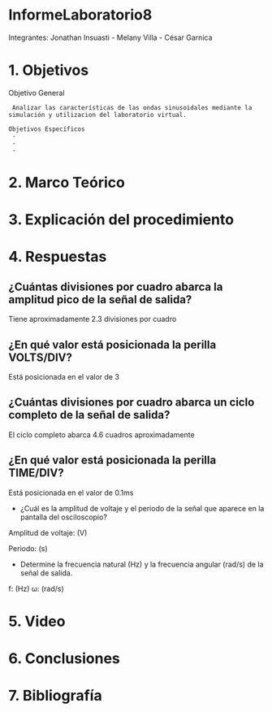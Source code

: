 # InformeLaboratorio8

Integrantes: Jonathan Insuasti - Melany  Villa - César Garnica 

# 1. Objetivos 

Objetivo General
     
     Analizar las características de las ondas sinusoidales mediante la simulación y utilizacion del laboratorio virtual.
    
    Objetivos Específicos
     - 
     - 
     - 

# 2. Marco Teórico



# 3. Explicación  del procedimiento


#  4. Respuestas 




## ¿Cuántas divisiones por cuadro abarca la amplitud pico de la señal de salida?

Tiene aproximadamente 2.3 divisiones por cuadro

## ¿En qué valor está posicionada la perilla VOLTS/DIV?

Está posicionada en el valor de 3

## ¿Cuántas divisiones por cuadro abarca un ciclo completo de la señal de salida?

El ciclo completo abarca 4.6 cuadros aproximadamente

## ¿En qué valor está posicionada la perilla TIME/DIV?

Está posicionada en el valor de 0.1ms

- ¿Cuál es la amplitud de voltaje y el periodo de la señal que aparece en la pantalla del osciloscopio?

Amplitud de voltaje:  (V) 

Periodo:  (s)

- Determine la frecuencia natural (Hz) y la frecuencia angular (rad/s) de la señal de salida.

f: (Hz)
ω:  (rad/s)

# 5. Video



# 6. Conclusiones




# 7. Bibliografía 

